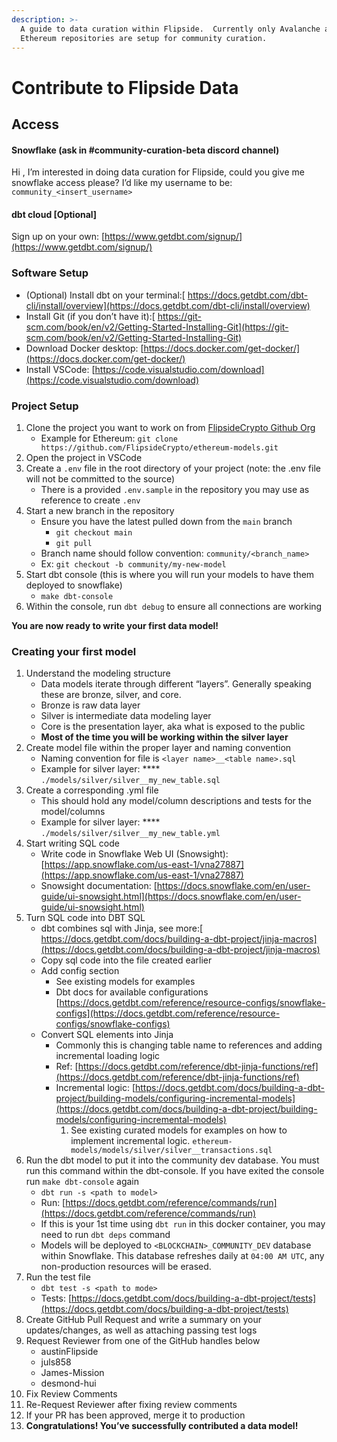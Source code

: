 ```yaml
---
description: >-
  A guide to data curation within Flipside.  Currently only Avalanche and
  Ethereum repositories are setup for community curation.
---
```


# Contribute to Flipside Data

## Access

#### Snowflake (ask in #community-curation-beta discord channel)

Hi , I’m interested in doing data curation for Flipside, could you give me snowflake access please? I’d like my username to be:  `community_<insert_username>`

#### dbt cloud \[Optional]

Sign up on your own:  [https://www.getdbt.com/signup/](https://www.getdbt.com/signup/)

### **Software Setup**

* (Optional) Install dbt on your terminal:[  https://docs.getdbt.com/dbt-cli/install/overview](https://docs.getdbt.com/dbt-cli/install/overview)
* Install Git (if you don’t have it):[  https://git-scm.com/book/en/v2/Getting-Started-Installing-Git](https://git-scm.com/book/en/v2/Getting-Started-Installing-Git)
* Download Docker desktop: [https://docs.docker.com/get-docker/](https://docs.docker.com/get-docker/)
* Install VSCode: [https://code.visualstudio.com/download](https://code.visualstudio.com/download)

### **Project Setup**

1. Clone the project you want to work on from [FlipsideCrypto Github Org](https://github.com/FlipsideCrypto)
   * Example for Ethereum: `git clone https://github.com/FlipsideCrypto/ethereum-models.git`
2. Open the project in VSCode
3. Create a `.env` file in the root directory of your project (note: the .env file will not be committed to the source)
   * There is a provided `.env.sample` in the repository you may use as reference to create `.env`
4. Start a new branch in the repository
   * Ensure you have the latest pulled down from the `main` branch
     * `git checkout main`
     * `git pull`
   * Branch name should follow convention:  `community/<branch_name>`
   * Ex:  `git checkout -b community/my-new-model`
5. Start dbt console (this is where you will run your models to have them deployed to snowflake)
   * `make dbt-console`
6. Within the console, run `dbt debug` to ensure all connections are working

**You are now ready to write your first data model!**

### **Creating your first model**

1. Understand the modeling structure
   * Data models iterate through different “layers”. Generally speaking these are bronze, silver, and core.
   * Bronze is raw data layer
   * Silver is intermediate data modeling layer
   * Core is the presentation layer, aka what is exposed to the public
   * **Most of the time you will be working within the silver layer**
2. Create model file within the proper layer and naming convention
   * Naming convention for file is `<layer name>__<table name>.sql`
   * Example for silver layer: **** `./models/silver/silver__my_new_table.sql`
3. Create a corresponding .yml file
   * This should hold any model/column descriptions and tests for the model/columns
   * Example for silver layer: **** `./models/silver/silver__my_new_table.yml`
4. Start writing SQL code
   * Write code in Snowflake Web UI (Snowsight):  [https://app.snowflake.com/us-east-1/vna27887](https://app.snowflake.com/us-east-1/vna27887)
   * Snowsight documentation:  [https://docs.snowflake.com/en/user-guide/ui-snowsight.html](https://docs.snowflake.com/en/user-guide/ui-snowsight.html)
5. Turn SQL code into DBT SQL
   * dbt combines sql with Jinja, see more:[ https://docs.getdbt.com/docs/building-a-dbt-project/jinja-macros](https://docs.getdbt.com/docs/building-a-dbt-project/jinja-macros)
   * Copy sql code into the file created earlier
   * Add config section
     * See existing models for examples
     * Dbt docs for available configurations [https://docs.getdbt.com/reference/resource-configs/snowflake-configs](https://docs.getdbt.com/reference/resource-configs/snowflake-configs)
   * Convert SQL elements into Jinja
     * Commonly this is changing table name to references and adding incremental loading logic
     * Ref: [https://docs.getdbt.com/reference/dbt-jinja-functions/ref](https://docs.getdbt.com/reference/dbt-jinja-functions/ref)
     * Incremental logic: [https://docs.getdbt.com/docs/building-a-dbt-project/building-models/configuring-incremental-models](https://docs.getdbt.com/docs/building-a-dbt-project/building-models/configuring-incremental-models)
       1. See existing curated models for examples on how to implement incremental logic. `ethereum-models/models/silver/silver__transactions.sql`
6. Run the dbt model to put it into the community dev database. You must run this command within the dbt-console. If you have exited the console run `make dbt-console` again
   * `dbt run -s <path to model>`
   * Run: [https://docs.getdbt.com/reference/commands/run](https://docs.getdbt.com/reference/commands/run)
   * If this is your 1st time using `dbt run` in this docker container, you may need to run `dbt deps` command
   * Models will be deployed to `<BLOCKCHAIN>_COMMUNITY_DEV` database within Snowflake.  This database refreshes daily at `04:00 AM UTC`, any non-production resources will be erased.
7. Run the test file
   * `dbt test -s <path to mode>`
   * Tests: [https://docs.getdbt.com/docs/building-a-dbt-project/tests](https://docs.getdbt.com/docs/building-a-dbt-project/tests)
8. Create GitHub Pull Request and write a summary on your updates/changes, as well as attaching passing test logs
9. Request Reviewer from one of the GitHub handles below
   * austinFlipside
   * juls858
   * James-Mission
   * desmond-hui
10. Fix Review Comments
11. Re-Request Reviewer after fixing review comments
12. If your PR has been approved, merge it to production
13. **Congratulations! You’ve successfully contributed a data model!**
